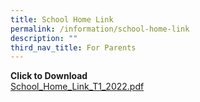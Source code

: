 ```yaml
---
title: School Home Link
permalink: /information/school-home-link
description: ""
third_nav_title: For Parents
---
```

<p><strong>Click to Download</strong><br /><a href="/files/School_Home_Link_T1_2022.pdf" target="">School_Home_Link_T1_2022.pdf</a></p>